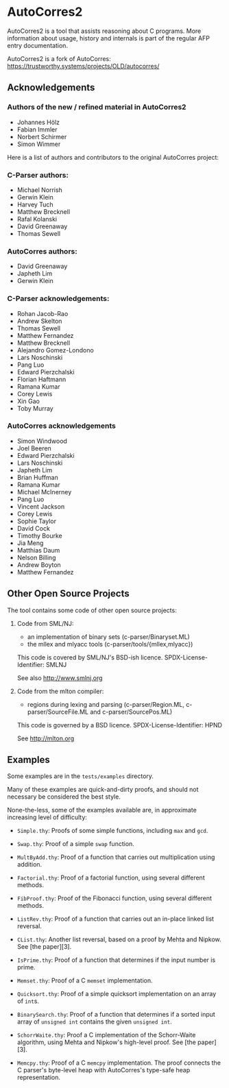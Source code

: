 <!--
     Copyright 2020, Data61, CSIRO (ABN 41 687 119 230)
     Copyright (c) 2024 Apple Inc. All rights reserved.
     SPDX-License-Identifier: CC-BY-SA-4.0
-->

# AutoCorres2

AutoCorres2 is a tool that assists reasoning about C programs.
More information about usage, history and internals is part of the regular 
AFP entry documentation.

AutoCorres2 is a fork of AutoCorres:
  https://trustworthy.systems/projects/OLD/autocorres/

## Acknowledgements

### Authors of the new / refined material in AutoCorres2

* Johannes Hölz
* Fabian Immler
* Norbert Schirmer
* Simon Wimmer
 
Here is a list of authors and contributors to the original AutoCorres project:

### C-Parser authors:

* Michael Norrish
* Gerwin Klein
* Harvey Tuch
* Matthew Brecknell
* Rafal Kolanski
* David Greenaway
* Thomas Sewell

### AutoCorres authors:

* David Greenaway
* Japheth Lim
* Gerwin Klein

### C-Parser acknowledgements:

* Rohan Jacob-Rao
* Andrew Skelton
* Thomas Sewell
* Matthew Fernandez
* Matthew Brecknell
* Alejandro Gomez-Londono
* Lars Noschinski
* Pang Luo
* Edward Pierzchalski
* Florian Haftmann
* Ramana Kumar
* Corey Lewis
* Xin Gao
* Toby Murray

### AutoCorres acknowledgements

* Simon Windwood
* Joel Beeren
* Edward Pierzchalski
* Lars Noschinski
* Japheth Lim
* Brian Huffman
* Ramana Kumar
* Michael McInerney
* Pang Luo
* Vincent Jackson
* Corey Lewis
* Sophie Taylor
* David Cock
* Timothy Bourke
* Jia Meng
* Matthias Daum
* Nelson Billing
* Andrew Boyton
* Matthew Fernandez

## Other Open Source Projects

The tool contains some code of other open source projects:

1. Code from SML/NJ:
   - an implementation of binary sets (c-parser/Binaryset.ML)
   - the mllex and mlyacc tools (c-parser/tools/{mllex,mlyacc})

   This code is covered by SML/NJ's BSD-ish licence.
   SPDX-License-Identifier: SMLNJ

   See also http://www.smlnj.org

2. Code from the mlton compiler:
   - regions during lexing and parsing (c-parser/Region.ML, c-parser/SourceFile.ML and
     c-parser/SourcePos.ML)

   This code is governed by a BSD licence.
   SPDX-License-Identifier: HPND

   See http://mlton.org


## Examples

Some examples are in the `tests/examples` directory.

Many of these examples are quick-and-dirty proofs, and should not
necessary be considered the best style.

None-the-less, some of the examples available are, in approximate
increasing level of difficulty:

  * `Simple.thy`: Proofs of some simple functions, including
    `max` and `gcd`.

  * `Swap.thy`: Proof of a simple `swap` function.

  * `MultByAdd.thy`: Proof of a function that carries out
    multiplication using addition.

  * `Factorial.thy`: Proof of a factorial function, using
    several different methods.

  * `FibProof.thy`: Proof of the Fibonacci function, using
    several different methods.

  * `ListRev.thy`: Proof of a function that carries out an
    in-place linked list reversal.

  * `CList.thy`: Another list reversal, based on a proof by
    Mehta and Nipkow. See [the paper][3].

  * `IsPrime.thy`: Proof of a function that determines if
    the input number is prime.

  * `Memset.thy`: Proof of a C `memset` implementation.

  * `Quicksort.thy`: Proof of a simple quicksort
    implementation on an array of `int`s.

  * `BinarySearch.thy`: Proof of a function that determines
    if a sorted input array of `unsigned int` contains the
    given `unsigned int`.

  * `SchorrWaite.thy`: Proof a C implementation of the
    Schorr-Waite algorithm, using Mehta and Nipkow's
    high-level proof. See [the paper][3].

  * `Memcpy.thy`: Proof of a C `memcpy` implementation.
    The proof connects the C parser's byte-level heap
    with AutoCorres's type-safe heap representation.

